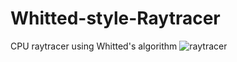 # Whitted-style-Raytracer
CPU raytracer using Whitted's algorithm
![raytracer](https://i.imgur.com/V6dGisW.png)
